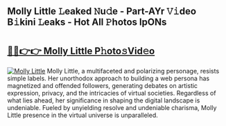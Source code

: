 ## Molly Little 𝙻eaked 𝙽u𝚍e - Part-AYr 𝚅𝚒deo B𝚒kini 𝙻eaks - Hot All 𝙿hotos lpONs

# <h2><a href="http://ld0hlbv.urlbe.top/?page=Molly+Little">🔗🔗👉👉 Molly Little P𝚑oto𝚜Vid𝚎o</a></h2>

[![Molly Little](https://i.imgur.com/eBuTRDB.gif)](http://ld0hlbv.urlbe.top/?page=Molly+Little)
Molly Little, a multifaceted and polarizing personage, resists simple labels. Her unorthodox approach to building a web persona has magnetized and offended followers, generating debates on artistic expression, privacy, and the intricacies of virtual societies. Regardless of what lies ahead, her significance in shaping the digital landscape is undeniable. Fueled by unyielding resolve and undeniable charisma, Molly Little presence in the virtual universe is unparalleled.
